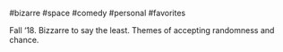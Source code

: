 #bizarre #space #comedy #personal #favorites 

Fall ‘18. Bizzarre to say the least. Themes of accepting randomness and chance.